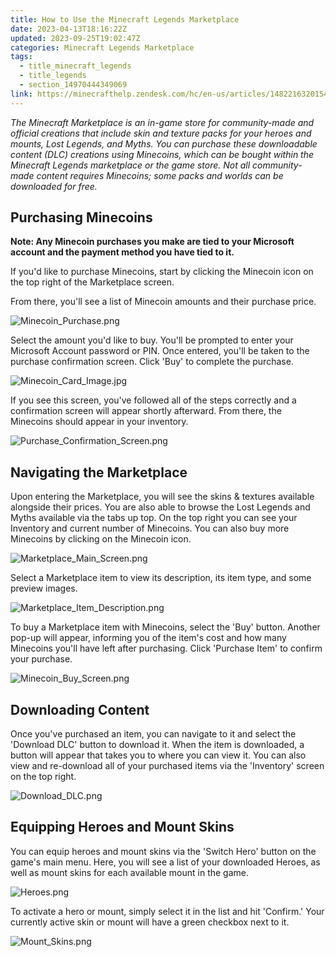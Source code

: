 ```yaml
---
title: How to Use the Minecraft Legends Marketplace
date: 2023-04-13T18:16:22Z
updated: 2023-09-25T19:02:47Z
categories: Minecraft Legends Marketplace
tags:
  - title_minecraft_legends
  - title_legends
  - section_14970444349069
link: https://minecrafthelp.zendesk.com/hc/en-us/articles/14822163201549-How-to-Use-the-Minecraft-Legends-Marketplace
---
```


*The Minecraft Marketplace is an in-game store for community-made and official creations that include skin and texture packs for your heroes and mounts, Lost Legends, and Myths. You can purchase these downloadable content (DLC) creations using Minecoins, which can be bought within the Minecraft Legends marketplace or the game store. Not all community-made content requires Minecoins; some packs and worlds can be downloaded for free.*

## Purchasing Minecoins

**Note: Any Minecoin purchases you make are tied to your Microsoft account and the payment method you have tied to it.**

If you\'d like to purchase Minecoins, start by clicking the Minecoin icon on the top right of the Marketplace screen. 

From there, you\'ll see a list of Minecoin amounts and their purchase price.

![Minecoin_Purchase.png](https://minecrafthelp.zendesk.com/hc/article_attachments/14823359171853)

Select the amount you\'d like to buy. You\'ll be prompted to enter your Microsoft Account password or PIN. Once entered, you\'ll be taken to the purchase confirmation screen. Click \'Buy\' to complete the purchase.

![Minecoin_Card_Image.jpg](https://minecrafthelp.zendesk.com/hc/article_attachments/14823346578061)

If you see this screen, you\'ve followed all of the steps correctly and a confirmation screen will appear shortly afterward. From there, the Minecoins should appear in your inventory.

![Purchase_Confirmation_Screen.png](https://minecrafthelp.zendesk.com/hc/article_attachments/14823546543117)

## Navigating the Marketplace

Upon entering the Marketplace, you will see the skins & textures available alongside their prices. You are also able to browse the Lost Legends and Myths available via the tabs up top. On the top right you can see your Inventory and current number of Minecoins. You can also buy more Minecoins by clicking on the Minecoin icon.

![Marketplace_Main_Screen.png](https://minecrafthelp.zendesk.com/hc/article_attachments/14822100177805)

Select a Marketplace item to view its description, its item type, and some preview images.

![Marketplace_Item_Description.png](https://minecrafthelp.zendesk.com/hc/article_attachments/14822058226957)

To buy a Marketplace item with Minecoins, select the 'Buy' button. Another pop-up will appear, informing you of the item's cost and how many Minecoins you'll have left after purchasing. Click 'Purchase Item' to confirm your purchase.

![Minecoin_Buy_Screen.png](https://minecrafthelp.zendesk.com/hc/article_attachments/14822062621709)

## Downloading Content

Once you've purchased an item, you can navigate to it and select the 'Download DLC' button to download it. When the item is downloaded, a button will appear that takes you to where you can view it. You can also view and re-download all of your purchased items via the 'Inventory' screen on the top right.

![Download_DLC.png](https://minecrafthelp.zendesk.com/hc/article_attachments/14822049386509)

## Equipping Heroes and Mount Skins

You can equip heroes and mount skins via the 'Switch Hero' button on the game's main menu. Here, you will see a list of your downloaded Heroes, as well as mount skins for each available mount in the game.

![Heroes.png](https://minecrafthelp.zendesk.com/hc/article_attachments/14822058047117)

To activate a hero or mount, simply select it in the list and hit 'Confirm.' Your currently active skin or mount will have a green checkbox next to it.

![Mount_Skins.png](https://minecrafthelp.zendesk.com/hc/article_attachments/14822058494477)
